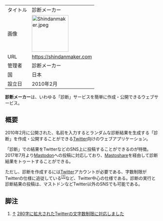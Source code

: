 <div>

|          |                                                                                                                                                                                                                                                                                                                                    |
|----------|------------------------------------------------------------------------------------------------------------------------------------------------------------------------------------------------------------------------------------------------------------------------------------------------------------------------------------|
| タイトル | 診断メーカー                                                                                                                                                                                                                                                                                                                       |
| 画像     | [<img src="/images/thumb/2/2c/Shindanmaker.jpeg/120px-Shindanmaker.jpeg" srcset="/images/thumb/2/2c/Shindanmaker.jpeg/180px-Shindanmaker.jpeg 1.5x, /images/thumb/2/2c/Shindanmaker.jpeg/240px-Shindanmaker.jpeg 2x" width="120" height="120" alt="Shindanmaker.jpeg" />](/%E3%83%95%E3%82%A1%E3%82%A4%E3%83%AB:Shindanmaker.jpeg) |
| URL      | <a href="https://shindanmaker.com" rel="nofollow">https://shindanmaker.com</a>                                                                                                                                                                                                                                                     |
| 管理者   | 診断メーカー                                                                                                                                                                                                                                                                                                                       |
| 国       | 日本                                                                                                                                                                                                                                                                                                                               |
| 設立日   | 2010年2月                                                                                                                                                                                                                                                                                                                          |

  
**診断メーカー**は、いわゆる「診断」サービスを簡単に作成・公開できるウェブサービス。

## 概要

2010年2月に公開された、名前を入力するとランダムな診断結果を生成する「診断」を作成・公開することができる[Twitter](/Twitter "Twitter")向けのウェブアプリケーション。

「診断」での結果をTwitterなどのSNS上に投稿することができるのが特徴。2017年7月より[Mastodon](/%E3%83%9E%E3%82%B9%E3%83%88%E3%83%89%E3%83%B3 "マストドン")への投稿に対応しており、[Mastoshare](/%E3%82%BD%E3%83%BC%E3%82%B7%E3%83%A3%E3%83%AB%E3%83%9C%E3%82%BF%E3%83%B3 "ソーシャルボタン")を経由して診断結果をトゥートすることができる。

ただし、診断を作成するには[Twitter](/Twitter "Twitter")アカウントが必要である、字数制限がTwitterの仕様に追従している<sup>[\[1\]](#cite_note-1)</sup>など、Twitter中心の仕様である。診断の実行と診断結果の投稿は、マストドンなどTwitter以外のSNSでも可能である。

## 脚注

<div>

1.  <span id="cite_note-1">[↑](#cite_ref-1) <a href="https://shindanmaker.blogspot.jp/2017/12/twitter280.html" rel="nofollow">280字に拡大されたTwitterの文字数制限に対応しました</a></span>

</div>

</div>
